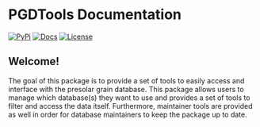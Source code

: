 # PGDTools Documentation

[![PyPi](https://img.shields.io/pypi/v/pgdtools?color=informational)](
https://pypi.org/project/pgdtools/)
[![Docs](https://readthedocs.org/projects/pgdtools/badge/?version=latest)](https://rimseval.readthedocs.io/en/latest/?badge=latest)
[![License](https://img.shields.io/badge/License-MIT-blue.svg)](https://github.com/RIMS-Code/RIMSEval/blob/main/LICENSE)

## Welcome!

The goal of this package is to provide a set of tools to
easily access and interface with the presolar grain database.
This package allows users to manage which database(s) they want to use
and provides a set of tools to filter and access the data itself.
Furthermore, maintainer tools are provided as well
in order for database maintainers to keep the package up to date.
